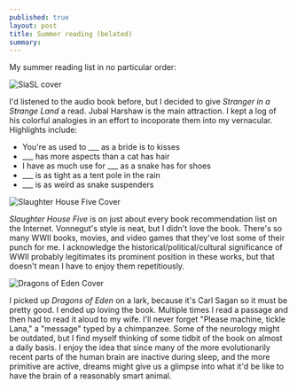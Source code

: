 ```yaml
---
published: true
layout: post
title: Summer reading (belated)
summary: 
---
```


My summer reading list in no particular order:

![SiaSL cover](http://upload.wikimedia.org/wikipedia/en/4/40/Stranger_in_a_Strange_Land_Cover.jpg)

I'd listened to the audio book before, but I decided to give *Stranger in a Strange Land* a read.  Jubal Harshaw is the main attraction.  I kept a log of his colorful analogies in an effort to incoporate them into my vernacular.  Highlights include:
- You're as used to ___  as a bride is to kisses
- ___ has more aspects than a cat has hair
- I have as much use for ___ as a snake has for shoes
- ___ is as tight as a tent pole in the rain
- ___ is as weird as snake suspenders

![Slaughter House Five Cover](http://upload.wikimedia.org/wikipedia/en/6/6e/Slaughterhousefive.jpg)

*Slaughter House Five* is on just about every book recommendation list on the Internet.  Vonnegut's style is neat, but I didn't love the book.  There's so many WWII books, movies, and video games that they've lost some of their punch for me.  I acknowledge the historical/political/cultural significance of WWII probably legitimates its prominent position in these works, but that doesn't mean I have to enjoy them repetitiously.

![Dragons of Eden Cover](http://upload.wikimedia.org/wikipedia/en/0/03/Dragons_of_Eden.jpg)

I picked up *Dragons of Eden* on a lark, because it's Carl Sagan so it must be pretty good.  I ended up loving the book.  Multiple times I read a passage and then had to read it aloud to my wife.  I'll never forget "Please machine, tickle Lana," a "message" typed by a chimpanzee.  Some of the neurology might be outdated, but I find myself thinking of some tidbit of the book on almost a daily basis.  I enjoy the idea that since many of the more evolutionarily recent parts of the human brain are inactive during sleep, and the more primitive are active, dreams might give us a glimpse into what it'd be like to have the brain of a reasonably smart animal.
